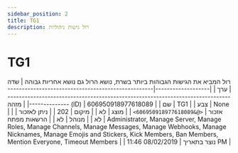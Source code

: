 ```yaml
---
sidebar_position: 2
title: TG1
description: רול גישות ניהוליות
---
```


# TG1
רול המביא את הגישות הגבוהות ביותר בשרת, נושא הרול גם נושא אחריות גבוהה
| שדה               | ערך                                                                                                                                         |
|-------------------|-----------------------------------------------------------------------------------------------------------------------------------------------|
| מזהה (ID)         | 606950918977618089                                                                                                                            |
| שם                | TG1                                                                                                                                           |
| צבע               | None                                                                                                                                          |
| אזכור             | `<@&606950918977618089>`                                                                                                                      |
| מוצג              | לא                                                                                                                                            |
| מיקום             | 202                                                                                                                                           |
| ניתן לאזכור       | לא                                                                                                                                            |
| מנוהל             | לא                                                                                                                                            |
| הרשאות מפתח      | Administrator, Manage Server, Manage Roles, Manage Channels, Manage Messages, Manage Webhooks, Manage Nicknames, Manage Emojis and Stickers, Kick Members, Ban Members, Mention Everyone, Timeout Members |
| נוצר בתאריך       | 08/02/2019 11:46 PM                                                                                                                           |